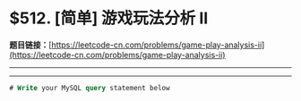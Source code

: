 # $512. [简单] 游戏玩法分析 II

**题目链接：**[https://leetcode-cn.com/problems/game-play-analysis-ii](https://leetcode-cn.com/problems/game-play-analysis-ii)

---

<Cards card="leetcode_512_game-play-analysis-ii"></Cards>

---

```sql
# Write your MySQL query statement below
```